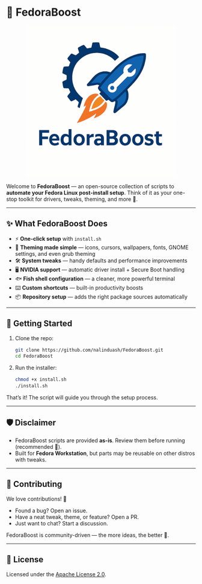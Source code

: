 # 🐧 FedoraBoost

<div align="center">
  <img src="logo.png" alt="Fedoraboost logo" height="400" />
</div>

Welcome to **FedoraBoost** — an open-source collection of scripts to **automate your Fedora Linux post-install setup**. Think of it as your one-stop toolkit for drivers, tweaks, theming, and more 🚀.

---

## ✨ What FedoraBoost Does

* ⚡ **One-click setup** with `install.sh`
* 🎨 **Theming made simple** — icons, cursors, wallpapers, fonts, GNOME settings, and even grub theming
* 🛠️ **System tweaks** — handy defaults and performance improvements
* 🖥️ **NVIDIA support** — automatic driver install + Secure Boot handling
* 🐟 **Fish shell configuration** — a cleaner, more powerful terminal
* ⌨️ **Custom shortcuts** — built-in productivity boosts
* 📦 **Repository setup** — adds the right package sources automatically

---

## 🚀 Getting Started

1. Clone the repo:

   ```bash
   git clone https://github.com/nalinduash/FedoraBoost.git
   cd FedoraBoost
   ```

2. Run the installer:

   ```bash
   chmod +x install.sh
   ./install.sh
   ```

That’s it! The script will guide you through the setup process.

---

## 🛡️ Disclaimer

* FedoraBoost scripts are provided **as-is**. Review them before running (recommended 👀).
* Built for **Fedora Workstation**, but parts may be reusable on other distros with tweaks.

---

## 🤝 Contributing

We love contributions! 💙

* Found a bug? Open an issue.
* Have a neat tweak, theme, or feature? Open a PR.
* Just want to chat? Start a discussion.

FedoraBoost is community-driven — the more ideas, the better 🎉.

---

## 📜 License

Licensed under the [Apache License 2.0](LICENSE).
